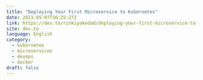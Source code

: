 ```yaml
---
title: "Deploying Your First Microservice to Kubernetes"
date: 2023-05-07T16:25:27Z
link: https://dev.to/rinkiyakedad/deploying-your-first-microservice-to-kubernetes-ip1?utm_medium=RSS&utm_source=news.12bit.vn
site: dev.to
language: English
category:
  - kubernetes
  - microservices
  - devops
  - docker
draft: false
---
```

